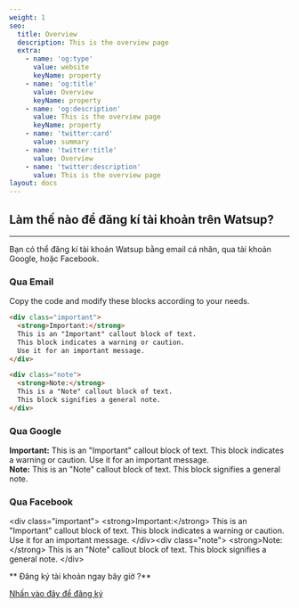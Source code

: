 ```yaml
---
weight: 1
seo:
  title: Overview
  description: This is the overview page
  extra:
    - name: 'og:type'
      value: website
      keyName: property
    - name: 'og:title'
      value: Overview
      keyName: property
    - name: 'og:description'
      value: This is the overview page
      keyName: property
    - name: 'twitter:card'
      value: summary
    - name: 'twitter:title'
      value: Overview
    - name: 'twitter:description'
      value: This is the overview page
layout: docs
---
```

## **Làm thế nào để đăng kí tài khoản trên Watsup?**

<hr>

Bạn có thể đăng kí tài khoản Watsup bằng email cá nhân, qua tài khoản Google, hoặc Facebook.

### Qua Email

Copy the code and modify these blocks according to your needs.

```html
<div class="important">
  <strong>Important:</strong> 
  This is an "Important" callout block of text.
  This block indicates a warning or caution. 
  Use it for an important message. 
</div>
```

```html
<div class="note">
  <strong>Note:</strong> 
  This is a "Note" callout block of text. 
  This block signifies a general note.
</div>
```

### Qua Google

<div class="important">
  <strong>Important:</strong> 
  This is an "Important" callout block of text. 
  This block indicates a warning or caution.
  Use it for an important message. 
</div>

<div class="note">
  <strong>Note:</strong> 
  This is an "Note" callout block of text. 
  This block signifies a general note.
</div>



### Qua Facebook

\<div class="important">
  \<strong>Important:\</strong> 
  This is an "Important" callout block of text. 
  This block indicates a warning or caution.
  Use it for an important message. 
\</div>\<div class="note">
  \<strong>Note:\</strong> 
  This is an "Note" callout block of text. 
  This block signifies a general note.
\</div>



** Đăng ký tài khoản ngay bây giờ ?**

<a href="https://www.stackbit.com/" class="button"> Nhấn vào đây để đăng ký</a>
